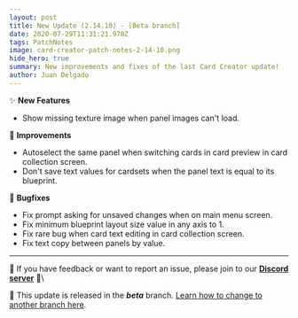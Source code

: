 ```yaml
---
layout: post
title: New Update (2.14.10) - [Beta branch]
date: 2020-07-29T11:31:21.978Z
tags: PatchNotes
image: card-creator-patch-notes-2-14-10.png
hide_hero: true
summary: New improvements and fixes of the last Card Creator update!
author: Juan Delgado
---
```

✨ **New Features**

* Show missing texture image when panel images can't load.

🔧 **Improvements**

* Autoselect the same panel when switching cards in card preview in card collection screen.
* Don't save text values for cardsets when the panel text is equal to its blueprint.

🐛 **Bugfixes**

* Fix prompt asking for unsaved changes when on main menu screen.
* Fix minimum blueprint layout size value in any axis to 1.
* Fix rare bug when card text editing in card collection screen.
* Fix text copy between panels by value.

---

📌 If you have feedback or want to report an issue, please join to our **[Discord server](http://discord.gg/pixelatto)** 💬\

📌 This update is released in the ***beta*** branch. [Learn how to change to another branch here](/blog/beta-and-legacy-versions).